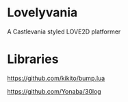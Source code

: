 # Lovelyvania
 A Castlevania styled LOVE2D platformer

# Libraries
https://github.com/kikito/bump.lua

https://github.com/Yonaba/30log